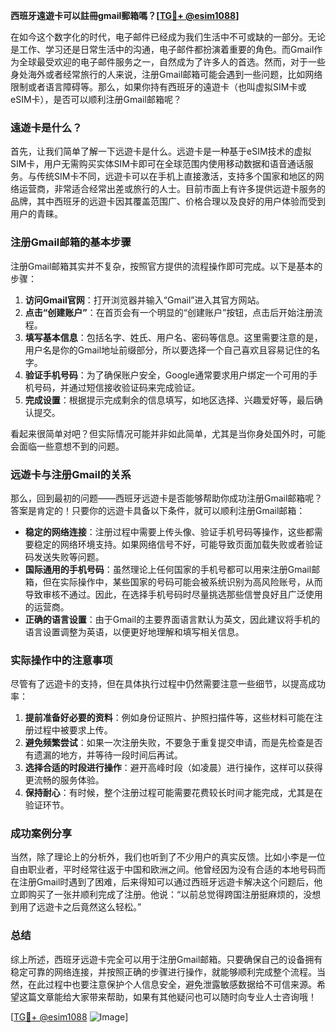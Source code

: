 **西班牙遠遊卡可以註冊gmail郵箱嗎？[[TG💪+ @esim1088](https://t.me/s/esim1088)]**

在如今这个数字化的时代，电子邮件已经成为我们生活中不可或缺的一部分。无论是工作、学习还是日常生活中的沟通，电子邮件都扮演着重要的角色。而Gmail作为全球最受欢迎的电子邮件服务之一，自然成为了许多人的首选。然而，对于一些身处海外或者经常旅行的人来说，注册Gmail邮箱可能会遇到一些问题，比如网络限制或者语言障碍等。那么，如果你持有西班牙的遠遊卡（也叫虚拟SIM卡或eSIM卡），是否可以顺利注册Gmail邮箱呢？

### 遠遊卡是什么？

首先，让我们简单了解一下远遊卡是什么。远遊卡是一种基于eSIM技术的虚拟SIM卡，用户无需购买实体SIM卡即可在全球范围内使用移动数据和语音通话服务。与传统SIM卡不同，远遊卡可以在手机上直接激活，支持多个国家和地区的网络运营商，非常适合经常出差或旅行的人士。目前市面上有许多提供远遊卡服务的品牌，其中西班牙的远遊卡因其覆盖范围广、价格合理以及良好的用户体验而受到用户的青睐。

### 注册Gmail邮箱的基本步骤

注册Gmail邮箱其实并不复杂，按照官方提供的流程操作即可完成。以下是基本的步骤：

1. **访问Gmail官网**：打开浏览器并输入“Gmail”进入其官方网站。
2. **点击“创建账户”**：在首页会有一个明显的“创建账户”按钮，点击后开始注册流程。
3. **填写基本信息**：包括名字、姓氏、用户名、密码等信息。这里需要注意的是，用户名是你的Gmail地址前缀部分，所以要选择一个自己喜欢且容易记住的名字。
4. **验证手机号码**：为了确保账户安全，Google通常要求用户绑定一个可用的手机号码，并通过短信接收验证码来完成验证。
5. **完成设置**：根据提示完成剩余的信息填写，如地区选择、兴趣爱好等，最后确认提交。

看起来很简单对吧？但实际情况可能并非如此简单，尤其是当你身处国外时，可能会面临一些意想不到的问题。

### 远遊卡与注册Gmail的关系

那么，回到最初的问题——西班牙远遊卡是否能够帮助你成功注册Gmail邮箱呢？答案是肯定的！只要你的远遊卡具备以下条件，就可以顺利注册Gmail邮箱：

- **稳定的网络连接**：注册过程中需要上传头像、验证手机号码等操作，这些都需要稳定的网络环境支持。如果网络信号不好，可能导致页面加载失败或者验证码发送失败等问题。
- **国际通用的手机号码**：虽然理论上任何国家的手机号都可以用来注册Gmail邮箱，但在实际操作中，某些国家的号码可能会被系统识别为高风险账号，从而导致审核不通过。因此，在选择手机号码时尽量挑选那些信誉良好且广泛使用的运营商。
- **正确的语言设置**：由于Gmail的主要界面语言默认为英文，因此建议将手机的语言设置调整为英语，以便更好地理解和填写相关信息。

### 实际操作中的注意事项

尽管有了远遊卡的支持，但在具体执行过程中仍然需要注意一些细节，以提高成功率：

1. **提前准备好必要的资料**：例如身份证照片、护照扫描件等，这些材料可能在注册过程中被要求上传。
2. **避免频繁尝试**：如果一次注册失败，不要急于重复提交申请，而是先检查是否有遗漏的地方，并等待一段时间后再试。
3. **选择合适的时段进行操作**：避开高峰时段（如凌晨）进行操作，这样可以获得更流畅的服务体验。
4. **保持耐心**：有时候，整个注册过程可能需要花费较长时间才能完成，尤其是在验证环节。

### 成功案例分享

当然，除了理论上的分析外，我们也听到了不少用户的真实反馈。比如小李是一位自由职业者，平时经常往返于中国和欧洲之间。他曾经因为没有合适的本地号码而在注册Gmail时遇到了困难，后来得知可以通过西班牙远遊卡解决这个问题后，他立即购买了一张并顺利完成了注册。他说：“以前总觉得跨国注册挺麻烦的，没想到用了远遊卡之后竟然这么轻松。”

### 总结

综上所述，西班牙远遊卡完全可以用于注册Gmail邮箱。只要确保自己的设备拥有稳定可靠的网络连接，并按照正确的步骤进行操作，就能够顺利完成整个流程。当然，在此过程中也要注意保护个人信息安全，避免泄露敏感数据给不可信来源。希望这篇文章能给大家带来帮助，如果有其他疑问也可以随时向专业人士咨询哦！

[[TG💪+ @esim1088](https://t.me/s/esim1088) ![Image](https://i.postimg.cc/4NQfJmqS/Snipaste-2025-05-13-00-14-12.png)]